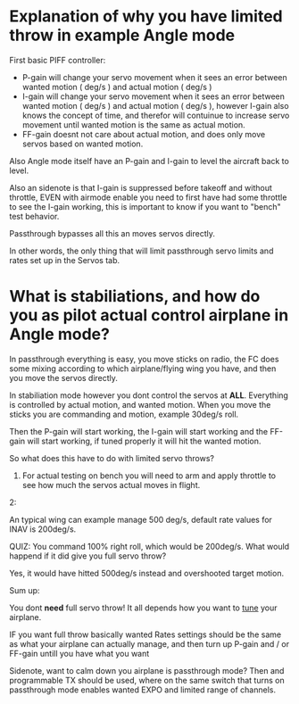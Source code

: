 # Explanation of why you have limited throw in example Angle mode

First basic PIFF controller:

* P-gain will change your servo movement when it sees an error between wanted motion ( deg/s ) and actual motion ( deg/s )
* I-gain will change your servo movement when it sees an error between wanted motion ( deg/s ) and actual motion ( deg/s ), however I-gain also knows the concept of time, and therefor will contuinue to increase servo movement until wanted motion is the same as actual motion.
* FF-gain doesnt not care about actual motion, and does only move servos based on wanted motion.

Also Angle mode itself have an P-gain and I-gain to level the aircraft back to level.

Also an sidenote is that I-gain is suppressed before takeoff and without throttle, EVEN with airmode enable you need to first have had some throttle to see the I-gain working, this is important to know if you want to "bench" test behavior.

Passthrough bypasses all this an moves servos directly.

In other words, the only thing that will limit passthrough servo limits and rates set up in the Servos tab.

# What is stabiliations, and how do you as pilot actual control airplane in Angle mode?

In passthrough everything is easy, you move sticks on radio, the FC does some mixing according to which airplane/flying wing you have, and then you move the servos directly.

In stabiliation mode however you dont control the servos at **ALL**. Everything is controlled by actual motion, and wanted motion. When you move the sticks you are commanding and motion, example 30deg/s roll.

Then the P-gain will start working, the I-gain will start working and the FF-gain will start working, if tuned properly it will hit the wanted motion.

So what does this have to do with limited servo throws?

1. For actual testing on bench you will need to arm and apply throttle to see how much the servos actual moves in flight.

2:

An typical wing can example manage 500 deg/s, default rate values for INAV is 200deg/s.

QUIZ: You command 100% right roll, which would be 200deg/s. What would happend if it did give you full servo throw?

Yes, it would have hitted 500deg/s instead and overshooted target motion.

Sum up:

You dont **need** full servo throw! It all depends how you want to [tune](https://github.com/iNavFlight/inav/wiki/Tune-INAV-PIFF-controller-for-fixedwing) your airplane.

IF you want full throw basically wanted Rates settings should be the same as what your airplane can actually manage, and then turn up P-gain and / or FF-gain untill you have what you want


Sidenote, want to calm down you airplane is passthrough mode? Then and programmable TX should be used, where on the same switch that turns on passthrough mode enables wanted EXPO and limited range of channels.